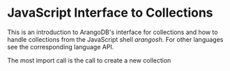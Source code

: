 <a name="javascript_interface_to_collections"></a>
# JavaScript Interface to Collections

This is an introduction to ArangoDB's interface for collections and how to handle
collections from the JavaScript shell _arangosh_. For other languages see the
corresponding language API.

The most import call is the call to create a new collection
<!--
, see @ref HandlingCollectionsCreate "db._create".
-->